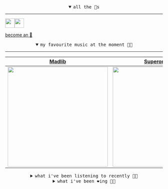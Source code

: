 <details open>

<summary align="center"><samp>all the 🥚s</samp></summary>
<hr />

<a href="https://github.com/pvinis"><img src="https://avatars.githubusercontent.com/u/100233?s=90&v=4" width="30" height="30" /><a href="https://github.com/maxPugh"><img src="https://avatars.githubusercontent.com/u/46350013?s=90&u=52a601eaa2d272b35477d096fe782ebf0a8a1f68&v=4" width="30" height="30" />

<samp><a href="https://github.com/bitttttten/bitttttten/stargazers">become an 🥚</a></samp>

</details>

<details open>

<summary align="center"><samp>my favourite music at the moment 🎵🎶</samp></summary>
<hr />

<!-- toc -->

| [Madlib](https://open.spotify.com/artist/5LhTec3c7dcqBvpLRWbMcf)                                                                                                 | [Superorganism](https://open.spotify.com/artist/0Wkm45quqfx3NepJpXDvwE)                                                                                          | [Four Tet](https://open.spotify.com/artist/7Eu1txygG6nJttLHbZdQOh)                                                                                               | [Elliott Smith](https://open.spotify.com/artist/2ApaG60P4r0yhBoDCGD8YG)                                                                                          |
| ---------------------------------------------------------------------------------------------------------------------------------------------------------------- | ---------------------------------------------------------------------------------------------------------------------------------------------------------------- | ---------------------------------------------------------------------------------------------------------------------------------------------------------------- | ---------------------------------------------------------------------------------------------------------------------------------------------------------------- |
| [<img src="https://i.scdn.co/image/e73ab683f7db79f808d05538cc4390b4e5d47804" width="320" height="auto">](https://open.spotify.com/artist/5LhTec3c7dcqBvpLRWbMcf) | [<img src="https://i.scdn.co/image/ab2d92455e0a0377a44aa364124321ac9824b1ef" width="320" height="auto">](https://open.spotify.com/artist/0Wkm45quqfx3NepJpXDvwE) | [<img src="https://i.scdn.co/image/c68646bdcd569ea787764404081d140d55027f4f" width="320" height="auto">](https://open.spotify.com/artist/7Eu1txygG6nJttLHbZdQOh) | [<img src="https://i.scdn.co/image/7447a8cd32a69849113e5d7753b6f10a4a7b20e8" width="320" height="auto">](https://open.spotify.com/artist/2ApaG60P4r0yhBoDCGD8YG) |

<!-- tocstop -->

</details>

<details>

<summary align="center"><samp>what i've been listening to recently 🎵🎶</samp></summary>
<hr />

<!-- toc -->

| [Clarence Difference<br />Baths](https://open.spotify.com/track/2LncPy3DNKutXIuRByB1ZL)                                                                         | [Antibody<br />Foxes In Fiction](https://open.spotify.com/track/2iZ7MnoNd2cWgfqxAtv0Dv)                                                                         | [Exquisite Tension<br />You'll Never Get to Heaven](https://open.spotify.com/track/69T4iEoAPo1MZ2tv8ppUCW)                                                      | [Doused<br />DIIV](https://open.spotify.com/track/4QDbzpmRA6atTEEE2W7j7k)                                                                                       |
| --------------------------------------------------------------------------------------------------------------------------------------------------------------- | --------------------------------------------------------------------------------------------------------------------------------------------------------------- | --------------------------------------------------------------------------------------------------------------------------------------------------------------- | --------------------------------------------------------------------------------------------------------------------------------------------------------------- |
| [<img src="https://i.scdn.co/image/81b9a5b4ad00270933b2b657c5a51b7adc84c519" width="320" height="auto">](https://open.spotify.com/track/2LncPy3DNKutXIuRByB1ZL) | [<img src="https://i.scdn.co/image/bf62ae0b2e31f68694ca44e8d0ef33e51714a4f8" width="320" height="auto">](https://open.spotify.com/track/2iZ7MnoNd2cWgfqxAtv0Dv) | [<img src="https://i.scdn.co/image/ef05e431091838e7fb2c4b3ad202c755b421f2d2" width="320" height="auto">](https://open.spotify.com/track/69T4iEoAPo1MZ2tv8ppUCW) | [<img src="https://i.scdn.co/image/cca8cccc1d9b3644bf259887ba01bb5222c188c5" width="320" height="auto">](https://open.spotify.com/track/4QDbzpmRA6atTEEE2W7j7k) |

<!-- tocstop -->

</details>

<details>

<summary align="center"><samp>what i've been ❤️ing 🎵🎶</samp></summary>
<hr />

<!-- toc -->

| [Coffin Nails<br />MF DOOM](https://open.spotify.com/album/3ywl9PSiAb3RJrcs9DtncG)                                                                              | [Echo, Bravo<br />Duster](https://open.spotify.com/album/35QrvQ2SlbEwZD8oq2yxBH)                                                                                | [The Moon<br />The Microphones](https://open.spotify.com/album/6QYoRO2sXThCORAifrP4Bl)                                                                          | [Dirtknock<br />Madlib](https://open.spotify.com/album/5ftKZ7X2vjjJ1HFQYQn1UF)                                                                                  |
| --------------------------------------------------------------------------------------------------------------------------------------------------------------- | --------------------------------------------------------------------------------------------------------------------------------------------------------------- | --------------------------------------------------------------------------------------------------------------------------------------------------------------- | --------------------------------------------------------------------------------------------------------------------------------------------------------------- |
| [<img src="https://i.scdn.co/image/ab67616d0000b273db91f8bfdf550f682f6efeb1" width="320" height="auto">](https://open.spotify.com/album/3ywl9PSiAb3RJrcs9DtncG) | [<img src="https://i.scdn.co/image/ab67616d0000b273d27d0d7dfbdb9a0a101383a4" width="320" height="auto">](https://open.spotify.com/album/35QrvQ2SlbEwZD8oq2yxBH) | [<img src="https://i.scdn.co/image/ab67616d0000b27300c91ccec6800014b8513717" width="320" height="auto">](https://open.spotify.com/album/6QYoRO2sXThCORAifrP4Bl) | [<img src="https://i.scdn.co/image/ab67616d0000b273e29fab5766887dfc51422d34" width="320" height="auto">](https://open.spotify.com/album/5ftKZ7X2vjjJ1HFQYQn1UF) |

<!-- tocstop -->

</details>
